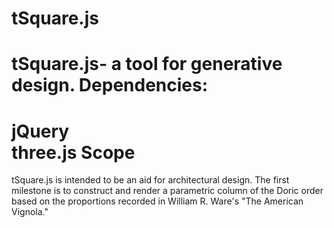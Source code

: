 tSquare.js
==========
tSquare.js- a tool for generative design.
Dependencies: 
=============
jQuery<br>
three.js
Scope
=============
tSquare.js is intended to be an aid for architectural design.  The first milestone is to construct and render a parametric column of the Doric order based on the proportions recorded in William R. Ware's "The American Vignola."<br>
